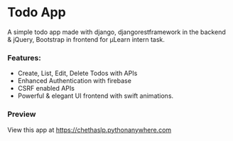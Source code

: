 # Todo App

A simple todo app made with django, djangorestframework in the backend & jQuery, Bootstrap in frontend for µLearn intern task.

### Features:
* Create, List, Edit, Delete Todos with APIs
* Enhanced Authentication with firebase
* CSRF enabled APIs
* Powerful & elegant UI frontend with swift animations.

### Preview
View this app at <a href="https://chethaslp.pythonanywhere.com/"> https://chethaslp.pythonanywhere.com</a>
